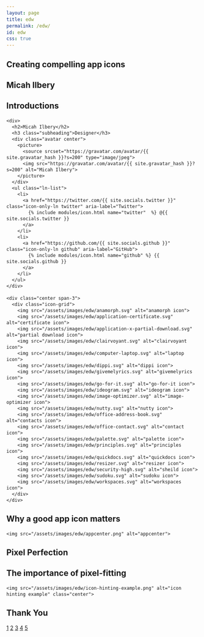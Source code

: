```yaml
---
layout: page
title: edw
permalink: /edw/
id: edw
css: true
---
```

<section id="slide-1" class="slide grid">
  <div class="center title">
    <h1 class="accent-lined">Creating compelling app icons</h1>
    <h2 class="subheading">Micah Ilbery</h2>
  </div>
</section>

<section id="slide-2" class="slide grid">
  <div class="center grid fourths stack-md">
    <div class="span-4 title">
      <h1 class="accent-lined">Introductions</h1>
    </div>

    <div>
      <h2>Micah Ilbery</h2>
      <h3 class="subheading">Designer</h3>
      <div class="avatar center">
        <picture>
          <source srcset="https://gravatar.com/avatar/{{ site.gravatar_hash }}?s=200" type="image/jpeg">
          <img src="https://gravatar.com/avatar/{{ site.gravatar_hash }}?s=200" alt="Micah Ilbery">
        </picture>
      </div>
      <ul class="ln-list">
        <li>
          <a href="https://twitter.com/{{ site.socials.twitter }}" class="icon-only-ln twitter" aria-label="Twitter">
            {% include modules/icon.html name="twitter"  %} @{{ site.socials.twitter }}
          </a>
        </li>
        <li>
          <a href="https://github.com/{{ site.socials.github }}" class="icon-only-ln github" aria-label="GitHub">
            {% include modules/icon.html name="github" %} {{ site.socials.github }}
          </a>
        </li>
      </ul>
    </div>

    <div class="center span-3">
      <div class="icon-grid">
        <img src="/assets/images/edw/anamorph.svg" alt="anamorph icon">
        <img src="/assets/images/edw/application-certificate.svg" alt="certificate icon">
        <img src="/assets/images/edw/application-x-partial-download.svg" alt="partial download icon">
        <img src="/assets/images/edw/clairvoyant.svg" alt="clairvoyant icon">
        <img src="/assets/images/edw/computer-laptop.svg" alt="laptop icon">
        <img src="/assets/images/edw/dippi.svg" alt="dippi icon">
        <img src="/assets/images/edw/givemelyrics.svg" alt="givemelyrics icon">
        <img src="/assets/images/edw/go-for-it.svg" alt="go-for-it icon">
        <img src="/assets/images/edw/ideogram.svg" alt="ideogram icon">
        <img src="/assets/images/edw/image-optimizer.svg" alt="image-optimizer icon">
        <img src="/assets/images/edw/nutty.svg" alt="nutty icon">
        <img src="/assets/images/edw/office-address-book.svg" alt="contacts icon">
        <img src="/assets/images/edw/office-contact.svg" alt="contact icon">
        <img src="/assets/images/edw/palette.svg" alt="palette icon">
        <img src="/assets/images/edw/principles.svg" alt="principles icon">
        <img src="/assets/images/edw/quickdocs.svg" alt="quickdocs icon">
        <img src="/assets/images/edw/resizer.svg" alt="resizer icon">
        <img src="/assets/images/edw/security-high.svg" alt="sheild icon">
        <img src="/assets/images/edw/sudoku.svg" alt="sudoku icon">
        <img src="/assets/images/edw/workspaces.svg" alt="workspaces icon">
      </div>
    </div>
  </div>
</section>

<section id="slide-3" class="slide grid">
  <div class="grid center">
    <div class="title">
      <h1 class="accent-lined">Why a good app icon matters</h1>
    </div>

    <img src="/assets/images/edw/appcenter.png" alt="appcenter">
  </div>
</section>

<section id="slide-4" class="slide grid">
  <div class="grid center">
    <div class="title">
      <h1 class="accent-lined">Pixel Perfection</h1>
      <h2 class="subheading">The importance of pixel-fitting</h2>
    </div>

    <img src="/assets/images/edw/icon-hinting-example.png" alt="icon hinting example" class="center">
  </div>
</section>

<section id="slide-5" class="slide grid">
  <div class="center title">
    <h1 class="accent-lined">Thank You</h1>
  </div>
</section>

<div id="slide-select" class="dark">
  <a href="#slide-1" class="btn slide-sel-btn">1</a>
  <a href="#slide-2" class="btn slide-sel-btn">2</a>
  <a href="#slide-3" class="btn slide-sel-btn">3</a>
  <a href="#slide-4" class="btn slide-sel-btn">4</a>
  <a href="#slide-5" class="btn slide-sel-btn">5</a>
</div>
